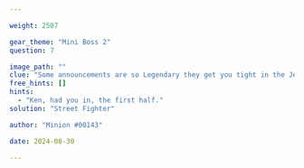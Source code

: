 ```yaml
---

weight: 2507

gear_theme: "Mini Boss 2"
question: 7

image_path: ""
clue: "Some announcements are so Legendary they get you tight in the Jeans like Damme!"
free_hints: []
hints:
  - "Ken, had you in, the first half."
solution: "Street Fighter"

author: "Minion #00143"

date: 2024-08-30

---
```


